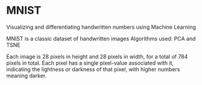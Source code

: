 # MNIST
Visualizing and differentiating handwritten numbers using Machine Learning

MNIST is a classic dataset of handwritten images
Algorithms used: PCA and TSNE

Each image is 28 pixels in height and 28 pixels in width, for a total of 784 pixels in total. 
Each pixel has a single pixel-value associated with it, indicating the lightness or darkness of that pixel, with higher numbers meaning darker. 
